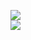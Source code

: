 [![](https://img.shields.io/badge/Made%20With-Github%20Spray-lightgrey.svg?style=for-the-badge&logo=github)](https://github.com/Annihil/github-spray#29944)  
[![](https://i.imgur.com/2DrTn0Z.gif)](https://github.com/Annihil/github-spray)